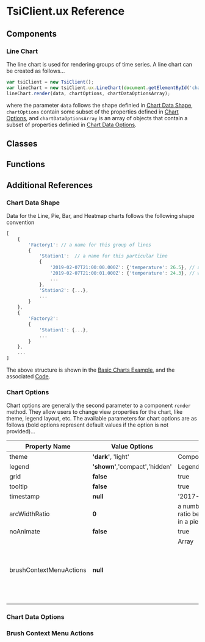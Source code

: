 # TsiClient.ux Reference

## Components

### Line Chart

The line chart is used for rendering groups of time series.  A line chart can be created as follows...

```js
var tsiClient = new TsiClient();
var lineChart = new tsiClient.ux.LineChart(document.getElementById('chart'));
lineChart.render(data, chartOptions, chartDataOptionsArray);
```

where the parameter ``data`` follows the shape definied in [Chart Data Shape](#chart-data-shape), ``chartOptions`` contain some subset of the properties defined in [Chart Options](#chart-options), and ``chartDataOptionsArray`` is an array of objects that contain a subset of properties definied in [Chart Data Options](#chart-data-options).

## Classes

## Functions

## Additional References

### Chart Data Shape

Data for the Line, Pie, Bar, and Heatmap charts follows the following shape convention

```js
[
    {
        'Factory1': // a name for this group of lines
        {
            'Station1':  // a name for this particular line
            {
                '2019-02-07T21:00:00.000Z': {'temperature': 26.5}, // an object with keys representing ISO strings for time
                '2019-02-07T21:00:01.000Z': {'temperature': 24.3}, // with a value of a javascript object, whose keys represent value names
                ... 
            },
            'Station2': {...},
            ...
        }
    },
    {
        'Factory2':
        {
            'Station1': {...},
            ...
        }
    },
    ...
]
```

The above structure is shown in the [Basic Charts Example](https://tsiclientsample.azurewebsites.net/examples/noauth/basiccharts.html), and the associated [Code](../pages/samples/examples/noauth/basiccharts.html).

### Chart Options

Chart options are generally the second parameter to a component ``render`` method.  They allow users to change view properties for the chart, like theme, legend layout, etc.  The available parameters for chart options are as follows (bold options represent default values if the option is not provided)...

|Property Name|Value Options|Description|
|-|-|-|
|theme|**'dark'**, 'light'|Component color scheme|
|legend| **'shown'**,'compact','hidden'|Legend layout|
|grid| **false**|true|if true, an accessible grid is available in the ellipsis menu|
|tooltip| **false**|true|if true, a tooltip is visible on hover|
|timestamp| **null**|'2017-04-19T13:00:00Z'|if an ISO string, sets the slider in the bar or pie chart to the specified timestamp|
|arcWidthRatio| **0**|a number between 0 and 1 that is the ratio between the outer and inner circle in a pie chart to create a donut|
|noAnimate| **false**|true|suppresses animated chart transitions|
|brushContextMenuActions| **null**|Array<Object>|an array of objects defining brush actions, for object shape see [Brush Context Menu Actions](#brush-context-menu-actions)|

### Chart Data Options

### Brush Context Menu Actions